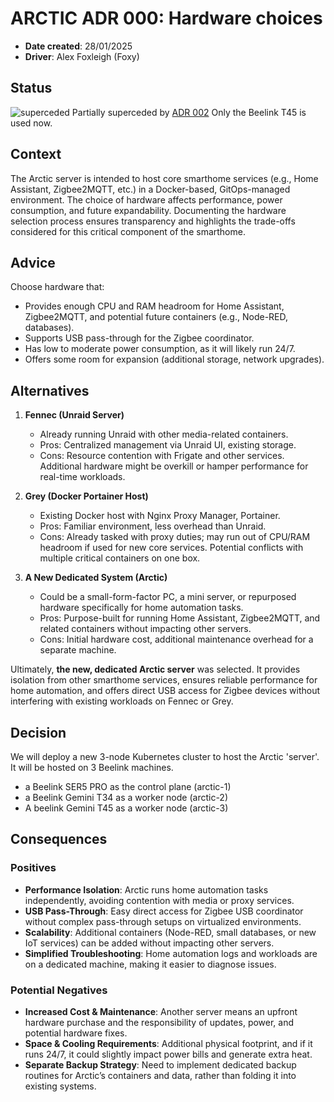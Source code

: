 # ARCTIC ADR 000: Hardware choices

- **Date created**: 28/01/2025
- **Driver**: Alex Foxleigh (Foxy)

## Status

![superceded] Partially superceded by [ADR 002](arctic-002.md) Only the Beelink T45 is used now.

## Context

The Arctic server is intended to host core smarthome services (e.g., Home Assistant, Zigbee2MQTT, etc.) in a Docker-based, GitOps-managed environment. The choice of hardware affects performance, power consumption, and future expandability. Documenting the hardware selection process ensures transparency and highlights the trade-offs considered for this critical component of the smarthome.

## Advice

Choose hardware that:
- Provides enough CPU and RAM headroom for Home Assistant, Zigbee2MQTT, and potential future containers (e.g., Node-RED, databases).
- Supports USB pass-through for the Zigbee coordinator.
- Has low to moderate power consumption, as it will likely run 24/7.
- Offers some room for expansion (additional storage, network upgrades).

## Alternatives

1. **Fennec (Unraid Server)**
   - Already running Unraid with other media-related containers.
   - Pros: Centralized management via Unraid UI, existing storage.
   - Cons: Resource contention with Frigate and other services. Additional hardware might be overkill or hamper performance for real-time workloads.

2. **Grey (Docker Portainer Host)**
   - Existing Docker host with Nginx Proxy Manager, Portainer.
   - Pros: Familiar environment, less overhead than Unraid.
   - Cons: Already tasked with proxy duties; may run out of CPU/RAM headroom if used for new core services. Potential conflicts with multiple critical containers on one box.

3. **A New Dedicated System (Arctic)**
   - Could be a small-form-factor PC, a mini server, or repurposed hardware specifically for home automation tasks.
   - Pros: Purpose-built for running Home Assistant, Zigbee2MQTT, and related containers without impacting other servers.
   - Cons: Initial hardware cost, additional maintenance overhead for a separate machine.

Ultimately, **the new, dedicated Arctic server** was selected. It provides isolation from other smarthome services, ensures reliable performance for home automation, and offers direct USB access for Zigbee devices without interfering with existing workloads on Fennec or Grey.

## Decision

We will deploy a new 3-node Kubernetes cluster to host the Arctic 'server'. It will be hosted on 3 Beelink machines.

- a Beelink SER5 PRO as the control plane (arctic-1)
- a Beelink Gemini T34 as a worker node (arctic-2)
- A beelink Gemini T45 as a worker node (arctic-3)

## Consequences

### Positives

- **Performance Isolation**: Arctic runs home automation tasks independently, avoiding contention with media or proxy services.
- **USB Pass-Through**: Easy direct access for Zigbee USB coordinator without complex pass-through setups on virtualized environments.
- **Scalability**: Additional containers (Node-RED, small databases, or new IoT services) can be added without impacting other servers.
- **Simplified Troubleshooting**: Home automation logs and workloads are on a dedicated machine, making it easier to diagnose issues.

### Potential Negatives

- **Increased Cost & Maintenance**: Another server means an upfront hardware purchase and the responsibility of updates, power, and potential hardware fixes.
- **Space & Cooling Requirements**: Additional physical footprint, and if it runs 24/7, it could slightly impact power bills and generate extra heat.
- **Separate Backup Strategy**: Need to implement dedicated backup routines for Arctic’s containers and data, rather than folding it into existing systems.

[proposed]: https://img.shields.io/badge/Proposed-yellow?style=for-the-badge
[accepted]: https://img.shields.io/badge/Accepted-green?style=for-the-badge
[superceded]: https://img.shields.io/badge/Superceded-orange?style=for-the-badge
[rejected]: https://img.shields.io/badge/Rejected-red?style=for-the-badge
[deprecated]: https://img.shields.io/badge/Deprecated-grey?style=for-the-badge
